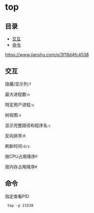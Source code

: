 # top

## 目录

-   [交互](#交互)
-   [命令](#命令)

<https://www.jianshu.com/p/3f19d4fc4538>

## 交互

隐藏/显示列:`f`

最大进程数:`n`

特定用户进程:`u`

树视图:`v`

显示完整路径和程序名:`c`

反向排序:`R`

刷新时间:`d/s`

按CPU占用降序`P`

按内存占用降序`M`

## 命令

指定查看PID

```纯文本
 top -p 21538
```
